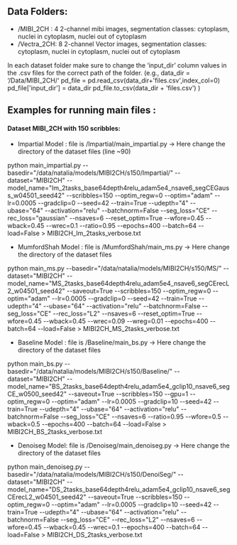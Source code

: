 

## Data Folders:

* /MIBI_2CH : 4  2-channel mibi images, segmentation classes: cytoplasm, nuclei in cytoplasm, nuclei out of cytoplasm
* /Vectra_2CH: 8  2-channel Vector images, segmentation classes: cytoplasm, nuclei in cytoplasm, nuclei out of cytoplasm

In each dataset folder make sure to change the ‘input_dir’ column values in the .csv files for the correct path of the folder.
(e.g., 
data_dir = ‘/Data/MIBI_2CH/‘
pd_file = pd.read_csv(data_dir+'files.csv',index_col=0)
pd_file['input_dir'] = data_dir
pd_file.to_csv(data_dir + 'files.csv')
)




## Examples for running main files :

#### Dataset MIBI_2CH with 150 scribbles:

- Impartial Model : file is /Impartial/main_impartial.py -> Here change the directory of the dataset files (line ~90)

python main_impartial.py --basedir="/data/natalia/models/MIBI2CH/s150/Impartial/" --dataset="MIBI2CH" --model_name="Im_2tasks_base64depth4relu_adam5e4_nsave6_segCEGauss_w04501_seed42" --scribbles=150 --optim_regw=0 --optim="adam" --lr=0.0005 --gradclip=0 --seed=42 --train=True --udepth="4" --ubase="64" --activation="relu" --batchnorm=False --seg_loss="CE" --rec_loss="gaussian" --nsaves=6 --reset_optim=True  --wfore=0.45 --wback=0.45 --wrec=0.1 --ratio=0.95  --epochs=400 --batch=64 --load=False > MIBI2CH_Im_2tasks_verbose.txt

- MumfordShah Model : file is /MumfordShah/main_ms.py -> Here change the directory of the dataset files 

python main_ms.py --basedir="/data/natalia/models/MIBI2CH/s150/MS/" --dataset="MIBI2CH" --model_name="MS_2tasks_base64depth4relu_adam5e4_nsave6_segCErecL2_w04501_seed42" --saveout=True --scribbles=150 --optim_regw=0 --optim="adam" --lr=0.0005 --gradclip=0 --seed=42 --train=True --udepth="4" --ubase="64" --activation="relu" --batchnorm=False --seg_loss="CE" --rec_loss="L2" --nsaves=6 --reset_optim=True --wfore=0.45 --wback=0.45 --wrec=0.09 --wreg=0.01 --epochs=400 --batch=64 --load=False > MIBI2CH_MS_2tasks_verbose.txt

- Baseline Model : file is /Baseline/main_bs.py -> Here change the directory of the dataset files 

python main_bs.py --basedir="/data/natalia/models/MIBI2CH/s150/Baseline/" --dataset="MIBI2CH" --model_name="BS_2tasks_base64depth4relu_adam5e4_gclip10_nsave6_segCE_w0500_seed42" --saveout=True --scribbles=150 --gpu=1 --optim_regw=0 --optim="adam" --lr=0.0005 --gradclip=10 --seed=42 --train=True  --udepth="4" --ubase="64" --activation="relu" --batchnorm=False --seg_loss="CE" --nsaves=6 --ratio=0.95  --wfore=0.5 --wback=0.5 --epochs=400 --batch=64 --load=False > MIBI2CH_BS_2tasks_verbose.txt

- Denoiseg Model: file is /Denoiseg/main_denoiseg.py -> Here change the directory of the dataset files 

python main_denoiseg.py --basedir="/data/natalia/models/MIBI2CH/s150/DenoiSeg/" --dataset="MIBI2CH" --model_name="DS_2tasks_base64depth4relu_adam5e4_gclip10_nsave6_segCErecL2_w04501_seed42" --saveout=True --scribbles=150  --optim_regw=0 --optim="adam" --lr=0.0005 --gradclip=10 --seed=42 --train=True  --udepth="4" --ubase="64" --activation="relu" --batchnorm=False --seg_loss="CE" --rec_loss="L2" --nsaves=6  --wfore=0.45 --wback=0.45 --wrec=0.1 --epochs=400 --batch=64 --load=False > MIBI2CH_DS_2tasks_verbose.txt
